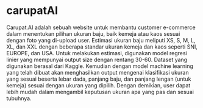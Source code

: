 # carupatAI

 Carupat.AI adalah sebuah website untuk membantu customer e-commerce dalam
 menentukan pilihan ukuran baju, baik kemeja atau kaos sesuai dengan foto yang
 di-upload user. Estimasi ukuran baju meliputi XS, S, M, L, XL, dan XXL dengan
 beberapa standar ukuran kemeja dan kaos seperti SNI, EUROPE, dan USA. Untuk
 melakukan estimasi, digunakan model regresi linier yang mempunyai output size dengan
 rentang 30-60. Dataset yang digunakan berasal dari Kaggle. Kemudian dengan model
 machine learning yang telah dibuat akan menghasilkan output mengenai klasifikasi
 ukuran yang sesuai beserta lebar dada, panjang baju, dan panjang lengan (untuk kemeja)
 sesuai dengan ukuran yang dipilih. Dengan demikian, user dapat lebih mudah dalam
 mengambil keputusan ukuran apa yang pas dan sesuai tubuhnya.
